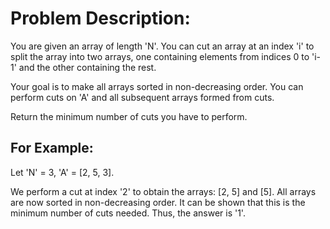 # Problem Description:

You are given an array of length 'N'. You can cut an array at an index 'i' to split the array into two arrays, one containing elements from indices 0 to 'i-1' and the other containing the rest.

Your goal is to make all arrays sorted in non-decreasing order. You can perform cuts on 'A' and all subsequent arrays formed from cuts.

Return the minimum number of cuts you have to perform.

## For Example:

Let 'N' = 3, 'A' = [2, 5, 3].

We perform a cut at index '2' to obtain the arrays: [2, 5] and [5]. All arrays are now sorted in non-decreasing order.
It can be shown that this is the minimum number of cuts needed.
Thus, the answer is '1'.